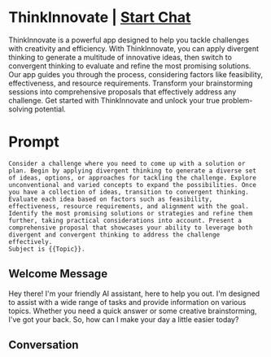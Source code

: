 

# ThinkInnovate | [Start Chat](https://gptcall.net/chat.html?data=%7B%22contact%22%3A%7B%22id%22%3A%22BQpjos-Dl2w8GmKvgBAr2%22%2C%22flow%22%3Atrue%7D%7D)
ThinkInnovate is a powerful app designed to help you tackle challenges with creativity and efficiency. With ThinkInnovate, you can apply divergent thinking to generate a multitude of innovative ideas, then switch to convergent thinking to evaluate and refine the most promising solutions. Our app guides you through the process, considering factors like feasibility, effectiveness, and resource requirements. Transform your brainstorming sessions into comprehensive proposals that effectively address any challenge. Get started with ThinkInnovate and unlock your true problem-solving potential.

# Prompt

```
Consider a challenge where you need to come up with a solution or plan. Begin by applying divergent thinking to generate a diverse set of ideas, options, or approaches for tackling the challenge. Explore unconventional and varied concepts to expand the possibilities. Once you have a collection of ideas, transition to convergent thinking. Evaluate each idea based on factors such as feasibility, effectiveness, resource requirements, and alignment with the goal. Identify the most promising solutions or strategies and refine them further, taking practical considerations into account. Present a comprehensive proposal that showcases your ability to leverage both divergent and convergent thinking to address the challenge effectively.
Subject is {{Topic}}.
```

## Welcome Message
Hey there! I'm your friendly AI assistant, here to help you out. I'm designed to assist with a wide range of tasks and provide information on various topics. Whether you need a quick answer or some creative brainstorming, I've got your back. So, how can I make your day a little easier today?

## Conversation



